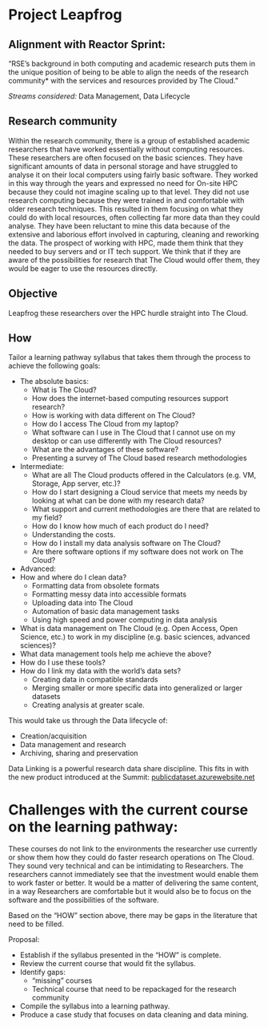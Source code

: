 # Project Leapfrog

## Alignment with Reactor Sprint:
“RSE’s background in both computing and academic research puts them in the unique position of being to be able to align the needs of the research community* with the services and resources provided by The Cloud.”

*Streams considered:* Data Management, Data Lifecycle

## Research community
Within the research community, there is a group of established academic researchers that have worked essentially without computing resources. These researchers are often focused on the basic sciences. They have significant amounts of data in personal storage and have struggled to analyse it on their local computers using fairly basic software. They worked in this way through the years and expressed no need for On-site HPC because they could not imagine scaling up to that level. They did not use research computing because they were trained in and comfortable with older research techniques. This resulted in them focusing on what they could do with local resources, often collecting far more data than they could analyse. They have been reluctant to mine this data because of the extensive and laborious effort involved in capturing, cleaning and reworking the data. The prospect of working with HPC, made them think that they needed to buy servers and or IT tech support. We think that if they are aware of the possibilities for research that The Cloud would offer them, they would be eager to use the resources directly.

## Objective
Leapfrog these researchers over the HPC hurdle straight into The Cloud.

## How
Tailor a learning pathway syllabus that takes them through the process to achieve the following goals:
* The absolute basics:
  * What is The Cloud?
  * How does the internet-based computing resources support research?
  * How is working with data different on The Cloud?
  * How do I access The Cloud from my laptop?
  * What software can I use in The Cloud that I cannot use on my desktop or can use differently with The Cloud resources?
  * What are the advantages of these software?
  * Presenting a survey of The Cloud based research methodologies 
* Intermediate:
  * What are all The Cloud products offered in the Calculators (e.g. VM, Storage, App server, etc.)?
  * How do I start designing a Cloud service that meets my needs by looking at what can be done with my research data?
  * What support and current methodologies are there that are related to my field?
  * How do I know how much of each product do I need? 
  * Understanding the costs.
  * How do I install my data analysis software on The Cloud?
  * Are there software options if my software does not work on The Cloud?
*	Advanced:
  * How and where do I clean data?
    * Formatting data from obsolete formats
    * Formatting messy data into accessible formats
    * Uploading data into The Cloud 
    * Automation of basic data management tasks 
    * Using high speed and power computing in data analysis
  * What is data management on The Cloud (e.g. Open Access, Open Science, etc.) to work in my discipline (e.g. basic sciences, advanced sciences)?
  * What data management tools help me achieve the above?
  * How do I use these tools?
  * How do I link my data with the world’s data sets?
    * Creating data in compatible standards 
    * Merging smaller or more specific data into generalized or larger datasets
    * Creating analysis at greater scale. 

This would take us through the Data lifecycle of:
* Creation/acquisition
* Data management and research
* Archiving, sharing and preservation 

Data Linking is a powerful research data share discipline. This fits in with the new product introduced at the Summit: [publicdataset.azurewebsite.net](publicdataset.azurewebsite.net)

# Challenges with the current course on the learning pathway:
These courses do not link to the environments the researcher use currently or show them how they could do faster research operations on The Cloud. They sound very technical and can be intimidating to Researchers. The researchers cannot immediately see that the investment would enable them to work faster or better. It would be a matter of delivering the same content, in a way Researchers are comfortable but it would also be to focus on the software and the possibilities of the software.

Based on the “HOW” section above, there may be gaps in the literature that need to be filled.

Proposal:
* Establish if the syllabus presented in the “HOW” is complete.
* Review the current course that would fit the syllabus.
* Identify gaps:
  * “missing” courses
  * Technical course that need to be repackaged for the research community
* Compile the syllabus into a learning pathway.
* Produce a case study that focuses on data cleaning and data mining. 


